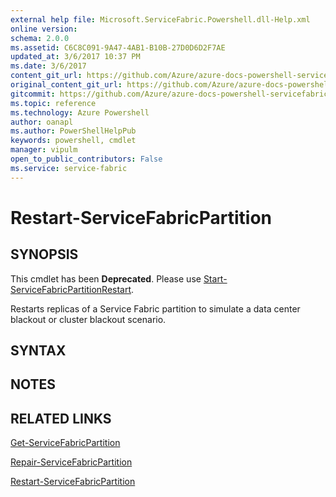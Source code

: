 ```yaml
---
external help file: Microsoft.ServiceFabric.Powershell.dll-Help.xml
online version:
schema: 2.0.0
ms.assetid: C6C8C091-9A47-4AB1-B10B-27D0D6D2F7AE
updated_at: 3/6/2017 10:37 PM
ms.date: 3/6/2017
content_git_url: https://github.com/Azure/azure-docs-powershell-servicefabric/blob/master/Service-Fabric-cmdlets/ServiceFabric/vlatest/Restart-ServiceFabricPartition.md
original_content_git_url: https://github.com/Azure/azure-docs-powershell-servicefabric/blob/master/Service-Fabric-cmdlets/ServiceFabric/vlatest/Restart-ServiceFabricPartition.md
gitcommit: https://github.com/Azure/azure-docs-powershell-servicefabric/blob/5387aa625933daabd0fc48440a60f4df5a9ab3c1/Service-Fabric-cmdlets/ServiceFabric/vlatest/Restart-ServiceFabricPartition.md
ms.topic: reference
ms.technology: Azure Powershell
author: oanapl
ms.author: PowerShellHelpPub
keywords: powershell, cmdlet
manager: vipulm
open_to_public_contributors: False
ms.service: service-fabric
---
```


# Restart-ServiceFabricPartition

## SYNOPSIS

This cmdlet has been **Deprecated**. Please use [Start-ServiceFabricPartitionRestart](./Start-ServiceFabricPartitionRestart.md). 

Restarts replicas of a Service Fabric partition to simulate a data center blackout or cluster blackout scenario.

## SYNTAX

## NOTES

## RELATED LINKS

[Get-ServiceFabricPartition](xref:ServiceFabric/vlatest/Get-ServiceFabricPartition.md)

[Repair-ServiceFabricPartition](xref:ServiceFabric/vlatest/Repair-ServiceFabricPartition.md)

[Restart-ServiceFabricPartition](xref:ServiceFabric/vlatest/Restart-ServiceFabricPartition.md)
